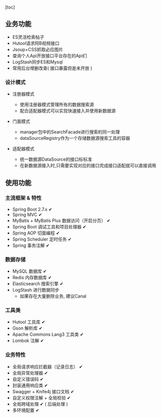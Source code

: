 [toc]

## 业务功能

- ES灵活检索帖子
- Hutool请求阿B视频接口
- Jsoup+CSS抓取必应图片
- 查询个人Api开放接口平台存在的Api们
- LogStash同步ES和Mysql
- 常用后台增删改查( 接口暴露但是未开放 )

### 设计模式

- 注册器模式
    - 使用注册器模式管理所有的数据搜索源
    - 配合适配器模式可以实现快速接入并使用新数据源

- 门面模式
    - manager包中的SearchFacade进行搜索的同一处理
    - dataSourceRegistry作为一个存储数据源搜索工具的容器

- 适配器模式
    - 统一数据源DataSource的接口标标准
    - 在新数据源接入时,只需要实现对应的接口完成接口适配就可以直接调用

## 使用功能

### 主流框架 & 特性

- Spring Boot 2.7.x ✔
- Spring MVC ✔
- MyBatis + MyBatis Plus 数据访问（开启分页） ✔
- Spring Boot 调试工具和项目处理器 ✔
- Spring AOP 切面编程 ✔
- Spring Scheduler 定时任务 ✔
- Spring 事务注解 ✔

### 数据存储

- MySQL 数据库 ✔
- Redis 内存数据库 ✔
- Elasticsearch 搜索引擎 ✔
- LogStash 进行数据同步
    - 如果存在大量删除业务, 建议Canal

### 工具类

- Hutool 工具库 ✔
- Gson 解析库 ✔
- Apache Commons Lang3 工具类 ✔
- Lombok 注解 ✔

### 业务特性

- 全局请求响应拦截器（记录日志） ✔
- 全局异常处理器 ✔
- 自定义错误码 ✔
- 封装通用响应类 ✔
- Swagger + Knife4j 接口文档 ✔
- 自定义权限注解 + 全局校验 ✔
- 全局跨域处理 ✔ ( 后端处理 )
- 多环境配置 ✔



